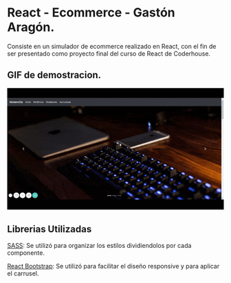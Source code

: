 # React - Ecommerce - Gastón Aragón.

Consiste en un simulador de ecommerce realizado en React, con el fin de ser presentado como proyecto final del curso de React de Coderhouse.

## GIF de demostracion.

![gif](./src/assets/ReactApp.gif)

## Librerias Utilizadas

[SASS](https://sass-lang.com/): Se utilizó para organizar los estilos dividiendolos por cada componente.

[React Bootstrap](https://react-bootstrap.github.io/): Se utilizó para facilitar el diseño responsive y para aplicar el carrusel.
